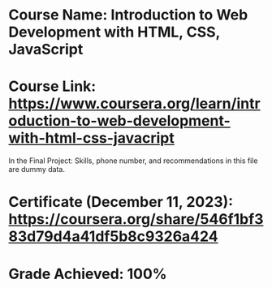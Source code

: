 # Course Name: Introduction to Web Development with HTML, CSS, JavaScript
# Course Link: https://www.coursera.org/learn/introduction-to-web-development-with-html-css-javacript
In the Final Project: Skills, phone number, and recommendations in this file are dummy data.
# Certificate (December 11, 2023): https://coursera.org/share/546f1bf383d79d4a41df5b8c9326a424
# Grade Achieved: 100%
